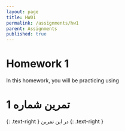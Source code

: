 ```yaml
---
layout: page
title: HW01  
permalink: /assignments/hw1
parent: Assignments
published: true
---
```


# Homework 1 

In this homework, you will be practicing using 

# تمرین شماره 1
{: .text-right }
در این تمرین
{: .text-right }

